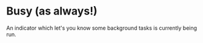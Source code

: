 # Busy (as always!)

An indicator which let's you know some background tasks is currently being run.
